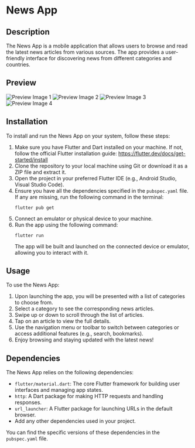 <h1>News App</h1>

<h2>Description</h2>
<p>The News App is a mobile application that allows users to browse and read the latest news articles from various sources. The app provides a user-friendly interface for discovering news from different categories and countries.</p>

<h2>Preview</h2>
  <img src="![ASSIGMENT (1)](https://github.com/jaya2523/News-App/assets/93309776/649313ab-7150-4cf6-93d5-ad1a48a815d5)" alt="Preview Image 1">
  <img src="![WhatsApp Image 2023-06-18 at 11 40 42](https://github.com/jaya2523/News-App/assets/93309776/36d10b26-220a-41a2-bb8b-19bf87c651c6)" alt="Preview Image 2">
  <img src="![WhatsApp Image 2023-06-18 at 11 40 41](https://github.com/jaya2523/News-App/assets/93309776/a3a03fde-c808-4762-8a9f-f52a68866955)" alt="Preview Image 3">
  <img src="![WhatsApp Image 2023-06-18 at 11 40 43](https://github.com/jaya2523/News-App/assets/93309776/c9b5cdf7-8107-4be6-83fb-bf47ba6556e1)" alt="Preview Image 4">
<h2>Installation</h2>
<p>To install and run the News App on your system, follow these steps:</p>

<ol>
  <li>Make sure you have Flutter and Dart installed on your machine. If not, follow the official Flutter installation guide: <a href="https://flutter.dev/docs/get-started/install">https://flutter.dev/docs/get-started/install</a></li>
  
  <li>Clone the repository to your local machine using Git or download it as a ZIP file and extract it.</li>
  
  <li>Open the project in your preferred Flutter IDE (e.g., Android Studio, Visual Studio Code).</li>
  
  <li>Ensure you have all the dependencies specified in the <code>pubspec.yaml</code> file. If any are missing, run the following command in the terminal:</li>
  
  <pre><code>flutter pub get</code></pre>
  
  <li>Connect an emulator or physical device to your machine.</li>
  
  <li>Run the app using the following command:</li>
  
  <pre><code>flutter run</code></pre>
  
  <p>The app will be built and launched on the connected device or emulator, allowing you to interact with it.</p>
</ol>

<h2>Usage</h2>
<p>To use the News App:</p>

<ol>
  <li>Upon launching the app, you will be presented with a list of categories to choose from.</li>
  
  <li>Select a category to see the corresponding news articles.</li>
  
  <li>Swipe up or down to scroll through the list of articles.</li>
  
  <li>Tap on an article to view the full details.</li>
  
  <li>Use the navigation menu or toolbar to switch between categories or access additional features (e.g., search, bookmarks).</li>
  
  <li>Enjoy browsing and staying updated with the latest news!</li>
</ol>

<h2>Dependencies</h2>
<p>The News App relies on the following dependencies:</p>

<ul>
  <li><code>flutter/material.dart</code>: The core Flutter framework for building user interfaces and managing app states.</li>
  
  <li><code>http</code>: A Dart package for making HTTP requests and handling responses.</li>
  
  <li><code>url_launcher</code>: A Flutter package for launching URLs in the default browser.</li>
  
  <li>Add any other dependencies used in your project.</li>
</ul>

<p>You can find the specific versions of these dependencies in the <code>pubspec.yaml</code> file.</p>

